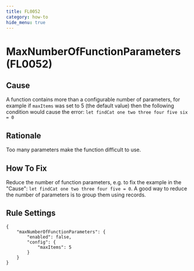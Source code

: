 ```yaml
---
title: FL0052
category: how-to
hide_menu: true
---
```


# MaxNumberOfFunctionParameters (FL0052)

## Cause

A function contains more than a configurable number of parameters, for example if `maxItems` was set to 5 (the default value)
then the following condition would cause the error: `let findCat one two three four five six = 0`

## Rationale

Too many parameters make the function difficult to use.

## How To Fix

Reduce the number of function parameters, e.g. to fix the example in the "Cause": `let findCat one two three four five = 0`. A good way to reduce the number of parameters is to group them using records.

## Rule Settings

    {
        "maxNumberOfFunctionParameters": {
            "enabled": false,
            "config": {
                "maxItems": 5
            }
        }
    }
